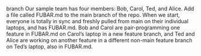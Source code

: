 branch 
Our sample team has four members: Bob, Carol, Ted, and Alice. Add a file called FUBAR.md to the main branch of the repo. When we start, everyone is totally in sync and freshly pulled from main on their individual laptops, and has FUBAR.md. Bob and Carol are pair-programming one feature in FUBAR.md on Carol’s laptop in a new feature branch, and Ted and Alice are working on another feature in a different non-main feature branch on Ted’s laptop, also in FUBAR.md.